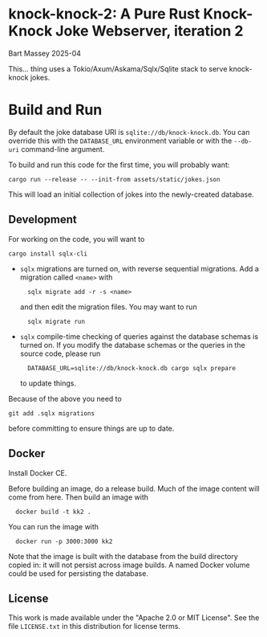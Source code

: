 # knock-knock-2: A Pure Rust Knock-Knock Joke Webserver, iteration 2
Bart Massey 2025-04

This… thing uses a Tokio/Axum/Askama/Sqlx/Sqlite stack to
serve knock-knock jokes.

# Build and Run

By default the joke database URI is
`sqlite://db/knock-knock.db`. You can override this with the
`DATABASE_URL` environment variable or with the `--db-uri`
command-line argument.

To build and run this code for the first time, you will
probably want:

    cargo run --release -- --init-from assets/static/jokes.json

This will load an initial collection of jokes into the
newly-created database.

## Development

For working on the code, you will want to

    cargo install sqlx-cli

* `sqlx` migrations are turned on, with reverse
  sequential migrations. Add a migration called `<name>` with

        sqlx migrate add -r -s <name>

  and then edit the migration files. You may want to run
  
        sqlx migrate run

* `sqlx` compile-time checking of queries against
  the database schemas is turned on. If you modify the
  database schemas or the queries in the source code, please
  run

        DATABASE_URL=sqlite://db/knock-knock.db cargo sqlx prepare

  to update things.

Because of the above you need to

    git add .sqlx migrations

before committing to ensure things are up to date.

## Docker


Install Docker CE.

Before building an image, do a release build. Much of the
image content will come from here. Then build an image with

      docker build -t kk2 .

You can run the image with

      docker run -p 3000:3000 kk2

Note that the image is built with the database from the
build directory copied in: it will not persist across image
builds. A named Docker volume could be used for persisting
the database.

## License

This work is made available under the "Apache 2.0 or MIT
License". See the file `LICENSE.txt` in this distribution for
license terms.
